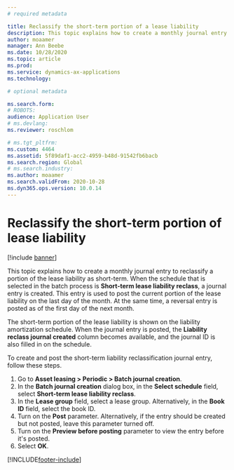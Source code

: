 ```yaml
---
# required metadata

title: Reclassify the short-term portion of a lease liability
description: This topic explains how to create a monthly journal entry to reclassify a portion of the lease liability as short-term.
author: moaamer
manager: Ann Beebe
ms.date: 10/28/2020
ms.topic: article
ms.prod: 
ms.service: dynamics-ax-applications
ms.technology: 

# optional metadata

ms.search.form: 
# ROBOTS: 
audience: Application User
# ms.devlang: 
ms.reviewer: roschlom

# ms.tgt_pltfrm: 
ms.custom: 4464
ms.assetid: 5f89daf1-acc2-4959-b48d-91542fb6bacb
ms.search.region: Global
# ms.search.industry: 
ms.author: moaamer
ms.search.validFrom: 2020-10-28
ms.dyn365.ops.version: 10.0.14
---
```


# Reclassify the short-term portion of lease liability

[!include [banner](../includes/banner.md)]

This topic explains how to create a monthly journal entry to reclassify a portion of the lease liability as short-term. When the schedule that is selected in the batch process is **Short-term lease liability reclass**, a journal entry is created. This entry is used to post the current portion of the lease liability on the last day of the month. At the same time, a reversal entry is posted as of the first day of the next month.

The short-term portion of the lease liability is shown on the liability amortization schedule. When the journal entry is posted, the **Liability reclass journal created** column becomes available, and the journal ID is also filled in on the schedule.

To create and post the short-term liability reclassification journal entry, follow these steps.

1. Go to **Asset leasing \> Periodic \> Batch journal creation**.
2. In the **Batch journal creation** dialog box, in the **Select schedule** field, select **Short-term lease liability reclass**.
3. In the **Lease group** field, select a lease group. Alternatively, in the **Book ID** field, select the book ID.
4. Turn on the **Post** parameter. Alternatively, if the entry should be created but not posted, leave this parameter turned off.
5. Turn on the **Preview before posting** parameter to view the entry before it's posted.
6. Select **OK**.


[!INCLUDE[footer-include](../../includes/footer-banner.md)]